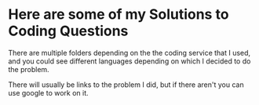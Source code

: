 # Here are some of my Solutions to Coding Questions

There are multiple folders depending on the the coding service that I used, and you could see different languages depending on which I decided to do the problem.

There will usually be links to the problem I did, but if there aren't you can use google to work on it.